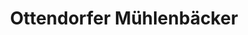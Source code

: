 ---
title: "Ottendorfer Mühlenbäcker"
url: /dresden/ottendorfer-muehlenbaecker-bautzner-landstrasse/
shop: Bäckerei
---